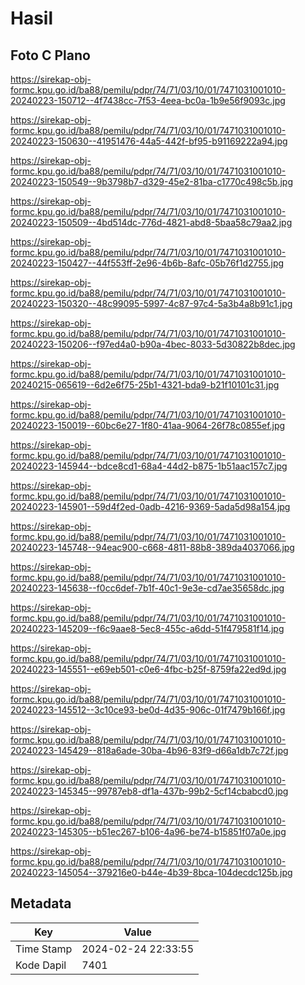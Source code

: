 # Hasil

## Foto C Plano

https://sirekap-obj-formc.kpu.go.id/ba88/pemilu/pdpr/74/71/03/10/01/7471031001010-20240223-150712--4f7438cc-7f53-4eea-bc0a-1b9e56f9093c.jpg

https://sirekap-obj-formc.kpu.go.id/ba88/pemilu/pdpr/74/71/03/10/01/7471031001010-20240223-150630--41951476-44a5-442f-bf95-b91169222a94.jpg

https://sirekap-obj-formc.kpu.go.id/ba88/pemilu/pdpr/74/71/03/10/01/7471031001010-20240223-150549--9b3798b7-d329-45e2-81ba-c1770c498c5b.jpg

https://sirekap-obj-formc.kpu.go.id/ba88/pemilu/pdpr/74/71/03/10/01/7471031001010-20240223-150509--4bd514dc-776d-4821-abd8-5baa58c79aa2.jpg

https://sirekap-obj-formc.kpu.go.id/ba88/pemilu/pdpr/74/71/03/10/01/7471031001010-20240223-150427--44f553ff-2e96-4b6b-8afc-05b76f1d2755.jpg

https://sirekap-obj-formc.kpu.go.id/ba88/pemilu/pdpr/74/71/03/10/01/7471031001010-20240223-150320--48c99095-5997-4c87-97c4-5a3b4a8b91c1.jpg

https://sirekap-obj-formc.kpu.go.id/ba88/pemilu/pdpr/74/71/03/10/01/7471031001010-20240223-150206--f97ed4a0-b90a-4bec-8033-5d30822b8dec.jpg

https://sirekap-obj-formc.kpu.go.id/ba88/pemilu/pdpr/74/71/03/10/01/7471031001010-20240215-065619--6d2e6f75-25b1-4321-bda9-b21f10101c31.jpg

https://sirekap-obj-formc.kpu.go.id/ba88/pemilu/pdpr/74/71/03/10/01/7471031001010-20240223-150019--60bc6e27-1f80-41aa-9064-26f78c0855ef.jpg

https://sirekap-obj-formc.kpu.go.id/ba88/pemilu/pdpr/74/71/03/10/01/7471031001010-20240223-145944--bdce8cd1-68a4-44d2-b875-1b51aac157c7.jpg

https://sirekap-obj-formc.kpu.go.id/ba88/pemilu/pdpr/74/71/03/10/01/7471031001010-20240223-145901--59d4f2ed-0adb-4216-9369-5ada5d98a154.jpg

https://sirekap-obj-formc.kpu.go.id/ba88/pemilu/pdpr/74/71/03/10/01/7471031001010-20240223-145748--94eac900-c668-4811-88b8-389da4037066.jpg

https://sirekap-obj-formc.kpu.go.id/ba88/pemilu/pdpr/74/71/03/10/01/7471031001010-20240223-145638--f0cc6def-7b1f-40c1-9e3e-cd7ae35658dc.jpg

https://sirekap-obj-formc.kpu.go.id/ba88/pemilu/pdpr/74/71/03/10/01/7471031001010-20240223-145209--f6c9aae8-5ec8-455c-a6dd-51f479581f14.jpg

https://sirekap-obj-formc.kpu.go.id/ba88/pemilu/pdpr/74/71/03/10/01/7471031001010-20240223-145551--e69eb501-c0e6-4fbc-b25f-8759fa22ed9d.jpg

https://sirekap-obj-formc.kpu.go.id/ba88/pemilu/pdpr/74/71/03/10/01/7471031001010-20240223-145512--3c10ce93-be0d-4d35-906c-01f7479b166f.jpg

https://sirekap-obj-formc.kpu.go.id/ba88/pemilu/pdpr/74/71/03/10/01/7471031001010-20240223-145429--818a6ade-30ba-4b96-83f9-d66a1db7c72f.jpg

https://sirekap-obj-formc.kpu.go.id/ba88/pemilu/pdpr/74/71/03/10/01/7471031001010-20240223-145345--99787eb8-df1a-437b-99b2-5cf14cbabcd0.jpg

https://sirekap-obj-formc.kpu.go.id/ba88/pemilu/pdpr/74/71/03/10/01/7471031001010-20240223-145305--b51ec267-b106-4a96-be74-b15851f07a0e.jpg

https://sirekap-obj-formc.kpu.go.id/ba88/pemilu/pdpr/74/71/03/10/01/7471031001010-20240223-145054--379216e0-b44e-4b39-8bca-104decdc125b.jpg


## Metadata

| Key        | Value               |
| ---------- | ------------------- |
| Time Stamp | 2024-02-24 22:33:55 |
| Kode Dapil | 7401                |



